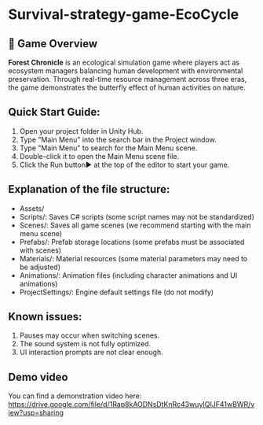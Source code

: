 # Survival-strategy-game-EcoCycle
## 🌳 Game Overview
**Forest Chronicle** is an ecological simulation game where players act as ecosystem managers balancing human development with environmental preservation. Through real-time resource management across three eras, the game demonstrates the butterfly effect of human activities on nature.
 
## Quick Start Guide:

1. Open your project folder in Unity Hub.
2. Type "Main Menu" into the search bar in the Project window.
3. Type "Main Menu" to search for the Main Menu scene.
4. Double-click it to open the Main Menu scene file.
5. Click the Run button▶️ at the top of the editor to start your game.

## Explanation of the file structure:

- Assets/
- Scripts/: Saves C# scripts (some script names may not be standardized)
- Scenes/: Saves all game scenes (we recommend starting with the main menu scene)
- Prefabs/: Prefab storage locations (some prefabs must be associated with scenes)
- Materials/: Material resources (some material parameters may need to be adjusted)
- Animations/: Animation files (including character animations and UI animations)
- ProjectSettings/: Engine default settings file (do not modify)

## Known issues:

1. Pauses may occur when switching scenes.
2. The sound system is not fully optimized.
3. UI interaction prompts are not clear enough.

## Demo video
You can find a demonstration video here: https://drive.google.com/file/d/1Rap8kAODNsDtKnRc43wuyIQIJF41wBWR/view?usp=sharing




